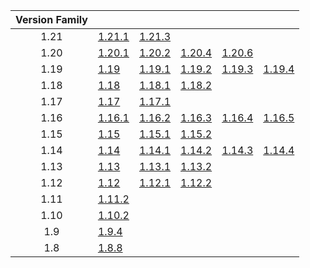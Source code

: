 | Version Family | | | | | |
|:---:|---|---|---|---|---|
| 1.21 | [1.21.1](https://github.com/BaldGang/spigot-build/releases/download/20241104/spigot-1.21.1.jar) | [1.21.3](https://github.com/BaldGang/spigot-build/releases/download/20241104/spigot-1.21.3.jar) | | | |
| 1.20 | [1.20.1](https://github.com/BaldGang/spigot-build/releases/download/20241104/spigot-1.20.1.jar) | [1.20.2](https://github.com/BaldGang/spigot-build/releases/download/20241104/spigot-1.20.2.jar) | [1.20.4](https://github.com/BaldGang/spigot-build/releases/download/20241104/spigot-1.20.4.jar) | [1.20.6](https://github.com/BaldGang/spigot-build/releases/download/20241104/spigot-1.20.6.jar) | |
| 1.19 | [1.19](https://github.com/BaldGang/spigot-build/releases/download/20241104/spigot-1.19.jar) | [1.19.1](https://github.com/BaldGang/spigot-build/releases/download/20241104/spigot-1.19.1.jar) | [1.19.2](https://github.com/BaldGang/spigot-build/releases/download/20241104/spigot-1.19.2.jar) | [1.19.3](https://github.com/BaldGang/spigot-build/releases/download/20241104/spigot-1.19.3.jar) | [1.19.4](https://github.com/BaldGang/spigot-build/releases/download/20241104/spigot-1.19.4.jar) |
| 1.18 | [1.18](https://github.com/BaldGang/spigot-build/releases/download/20241104/spigot-1.18.jar) | [1.18.1](https://github.com/BaldGang/spigot-build/releases/download/20241104/spigot-1.18.1.jar) | [1.18.2](https://github.com/BaldGang/spigot-build/releases/download/20241104/spigot-1.18.2.jar) | | |
| 1.17 | [1.17](https://github.com/BaldGang/spigot-build/releases/download/20241104/spigot-1.17.jar) | [1.17.1](https://github.com/BaldGang/spigot-build/releases/download/20241104/spigot-1.17.1.jar) | | | |
| 1.16 | [1.16.1](https://github.com/BaldGang/spigot-build/releases/download/20241104/spigot-1.16.1.jar) | [1.16.2](https://github.com/BaldGang/spigot-build/releases/download/20241104/spigot-1.16.2.jar) | [1.16.3](https://github.com/BaldGang/spigot-build/releases/download/20241104/spigot-1.16.3.jar) | [1.16.4](https://github.com/BaldGang/spigot-build/releases/download/20241104/spigot-1.16.4.jar) | [1.16.5](https://github.com/BaldGang/spigot-build/releases/download/20241104/spigot-1.16.5.jar) |
| 1.15 | [1.15](https://github.com/BaldGang/spigot-build/releases/download/20241104/spigot-1.15.jar) | [1.15.1](https://github.com/BaldGang/spigot-build/releases/download/20241104/spigot-1.15.1.jar) | [1.15.2](https://github.com/BaldGang/spigot-build/releases/download/20241104/spigot-1.15.2.jar) | | |
| 1.14 | [1.14](https://github.com/BaldGang/spigot-build/releases/download/20241104/spigot-1.14.jar) | [1.14.1](https://github.com/BaldGang/spigot-build/releases/download/20241104/spigot-1.14.1.jar) | [1.14.2](https://github.com/BaldGang/spigot-build/releases/download/20241104/spigot-1.14.2.jar) | [1.14.3](https://github.com/BaldGang/spigot-build/releases/download/20241104/spigot-1.14.3.jar) | [1.14.4](https://github.com/BaldGang/spigot-build/releases/download/20241104/spigot-1.14.4.jar) |
| 1.13 | [1.13](https://github.com/BaldGang/spigot-build/releases/download/20241104/spigot-1.13.jar) | [1.13.1](https://github.com/BaldGang/spigot-build/releases/download/20241104/spigot-1.13.1.jar) | [1.13.2](https://github.com/BaldGang/spigot-build/releases/download/20241104/spigot-1.13.2.jar) | | |
| 1.12 | [1.12](https://github.com/BaldGang/spigot-build/releases/download/20241104/spigot-1.12.jar) | [1.12.1](https://github.com/BaldGang/spigot-build/releases/download/20241104/spigot-1.12.1.jar) | [1.12.2](https://github.com/BaldGang/spigot-build/releases/download/20241104/spigot-1.12.2.jar) | | |
| 1.11 | [1.11.2](https://github.com/BaldGang/spigot-build/releases/download/20241104/spigot-1.11.2.jar) | | | | |
| 1.10 | [1.10.2](https://github.com/BaldGang/spigot-build/releases/download/20241104/spigot-1.10.2.jar) | | | | |
| 1.9 | [1.9.4](https://github.com/BaldGang/spigot-build/releases/download/20241104/spigot-1.9.4.jar) | | | | |
| 1.8 | [1.8.8](https://github.com/BaldGang/spigot-build/releases/download/20241104/spigot-1.8.8.jar) | | | | |
